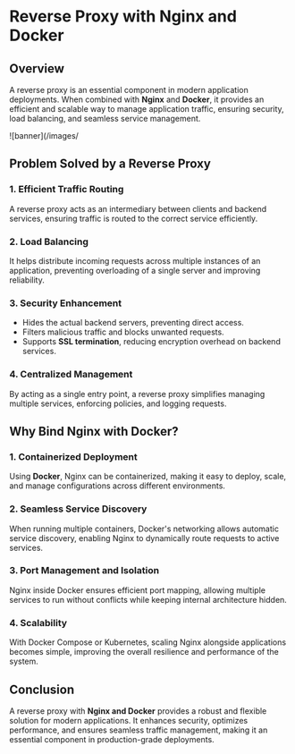 # Reverse Proxy with Nginx and Docker

## Overview
A reverse proxy is an essential component in modern application deployments. When combined with **Nginx** and **Docker**, it provides an efficient and scalable way to manage application traffic, ensuring security, load balancing, and seamless service management.

![banner](/images/

## Problem Solved by a Reverse Proxy
### 1. **Efficient Traffic Routing**
A reverse proxy acts as an intermediary between clients and backend services, ensuring traffic is routed to the correct service efficiently.

### 2. **Load Balancing**
It helps distribute incoming requests across multiple instances of an application, preventing overloading of a single server and improving reliability.

### 3. **Security Enhancement**
- Hides the actual backend servers, preventing direct access.
- Filters malicious traffic and blocks unwanted requests.
- Supports **SSL termination**, reducing encryption overhead on backend services.

### 4. **Centralized Management**
By acting as a single entry point, a reverse proxy simplifies managing multiple services, enforcing policies, and logging requests.

## Why Bind Nginx with Docker?
### 1. **Containerized Deployment**
Using **Docker**, Nginx can be containerized, making it easy to deploy, scale, and manage configurations across different environments.

### 2. **Seamless Service Discovery**
When running multiple containers, Docker's networking allows automatic service discovery, enabling Nginx to dynamically route requests to active services.

### 3. **Port Management and Isolation**
Nginx inside Docker ensures efficient port mapping, allowing multiple services to run without conflicts while keeping internal architecture hidden.

### 4. **Scalability**
With Docker Compose or Kubernetes, scaling Nginx alongside applications becomes simple, improving the overall resilience and performance of the system.

## Conclusion
A reverse proxy with **Nginx and Docker** provides a robust and flexible solution for modern applications. It enhances security, optimizes performance, and ensures seamless traffic management, making it an essential component in production-grade deployments.

